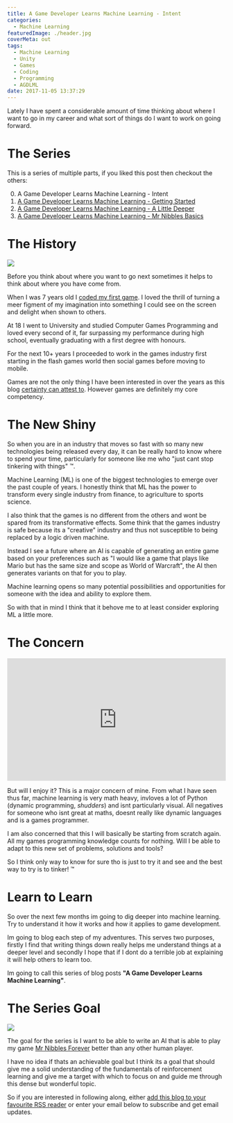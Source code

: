 ```yaml
---
title: A Game Developer Learns Machine Learning - Intent
categories:
  - Machine Learning
featuredImage: ./header.jpg
coverMeta: out
tags:
  - Machine Learning
  - Unity
  - Games
  - Coding
  - Programming
  - AGDLML
date: 2017-11-05 13:37:29
---
```


Lately I have spent a considerable amount of time thinking about where I want to go in my career and what sort of things do I want to work on going forward.

<!-- more -->

# The Series

This is a series of multiple parts, if you liked this post then checkout the others:

0. A Game Developer Learns Machine Learning - Intent
1. [A Game Developer Learns Machine Learning - Getting Started](/machine-learning/a-game-developer-learns-machine-learning-getting-started/)
1. [A Game Developer Learns Machine Learning - A Little Deeper](/machine-learning/a-game-developer-learns-machine-learning-a-little-deeper)
1. [A Game Developer Learns Machine Learning - Mr Nibbles Basics](/machine-learning/a-game-developer-learns-machine-learning-mr-nibbles-basics)

# The History

[![](https://mikecann.co.uk/wp-content/uploads/2007/09/Guess.jpg)](https://mikecann.co.uk/wp-content/uploads/2007/09/Guess.jpg)

Before you think about where you want to go next sometimes it helps to think about where you have come from.

When I was 7 years old I [coded my first game](http://localhost:4500/about/). I loved the thrill of turning a meer figment of my imagination into something I could see on the screen and delight when shown to others.

At 18 I went to University and studied Computer Games Programming and loved every second of it, far surpassing my performance during high school, eventually graduating with a first degree with honours.

For the next 10+ years I proceeded to work in the games industry first starting in the flash games world then social games before moving to mobile.

Games are not the only thing I have been interested in over the years as this blog [certainty can attest to](/all-tags/). However games are definitely my core competency.

# The New Shiny

So when you are in an industry that moves so fast with so many new technologies being released every day, it can be really hard to know where to spend your time, particularly for someone like me who "just cant stop tinkering with things" ™.

Machine Learning (ML) is one of the biggest technologies to emerge over the past couple of years. I honestly think that ML has the power to transform every single industry from finance, to agriculture to sports science.

I also think that the games is no different from the others and wont be spared from its transformative effects. Some think that the games industry is safe because its a "creative" industry and thus not susceptible to being replaced by a logic driven machine.

Instead I see a future where an AI is capable of generating an entire game based on your preferences such as "I would like a game that plays like Mario but has the same size and scope as World of Warcraft", the AI then generates variants on that for you to play.

Machine learning opens so many potential possibilities and opportunities for someone with the idea and ability to explore them.

So with that in mind I think that it behove me to at least consider exploring ML a little more.

# The Concern

<div style="width:100%;height:0;padding-bottom:56%;position:relative;"><iframe src="https://giphy.com/embed/rdvtXVH7jDjKU" width="100%" height="100%" style="position:absolute" frameBorder="0" class="giphy-embed" allowFullScreen></iframe></div><p>

But will I enjoy it? This is a major concern of mine. From what I have seen thus far, machine learning is very math heavy, invloves a lot of Python (dynamic programming, _shudders_) and isnt particularly visual. All negatives for someone who isnt great at maths, doesnt really like dynamic languages and is a games programmer.

I am also concerned that this I will basically be starting from scratch again. All my games programming knowledge counts for nothing. Will I be able to adapt to this new set of problems, solutions and tools?

So I think only way to know for sure tho is just to try it and see and the best way to try is to tinker! ™

# Learn to Learn

So over the next few months im going to dig deeper into machine learning. Try to understand it how it works and how it applies to game development.

Im going to blog each step of my adventures. This serves two purposes, firstly I find that writing things down really helps me understand things at a deeper level and secondly I hope that if I dont do a terrible job at explaining it will help others to learn too.

Im going to call this series of blog posts <strong>"A Game Developer Learns Machine Learning"</strong>.

# The Series Goal

[![](https://www.mikecann.co.uk/wp-content/uploads/2016/05/MrNibblesForever_Gif_5.gif)](https://www.mikecann.co.uk/wp-content/uploads/2016/05/MrNibblesForever_Gif_5.gif)

The goal for the series is I want to be able to write an AI that is able to play my game [Mr Nibbles Forever](http://epicshrimp.com/app/mrnibblesforever/) better than any other human player.

I have no idea if thats an achievable goal but I think its a goal that should give me a solid understanding of the fundamentals of reinforcement learning and give me a target with which to focus on and guide me through this dense but wonderful topic.

So if you are interested in following along, either [add this blog to your favourite RSS reader](/atom.xml) or enter your email below to subscribe and get email updates.
